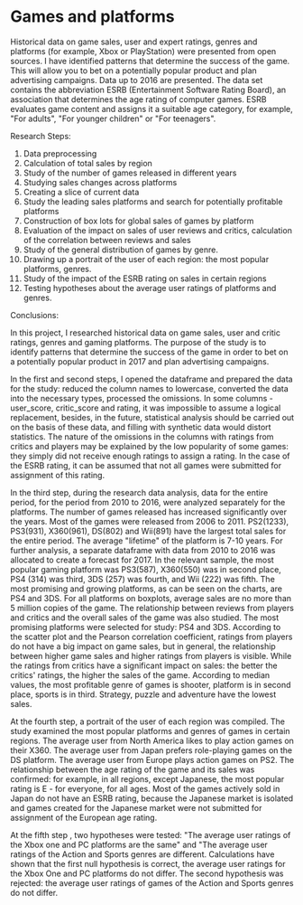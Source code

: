# Games and platforms
Historical data on game sales, user and expert ratings, genres and platforms (for example, Xbox or PlayStation) were presented from open sources. I have identified patterns that determine the success of the game. This will allow you to bet on a potentially popular product and plan advertising campaigns.
Data up to 2016 are presented.
The data set contains the abbreviation ESRB (Entertainment Software Rating Board), an association that determines the age rating of computer games. ESRB evaluates game content and assigns it a suitable age category, for example, "For adults", "For younger children" or "For teenagers".

Research Steps:

1. Data preprocessing
2. Calculation of total sales by region
3. Study of the number of games released in different years
4. Studying sales changes across platforms
5. Creating a slice of current data
6. Study the leading sales platforms and search for potentially profitable platforms 
7. Construction of box lots for global sales of games by platform
8. Evaluation of the impact on sales of user reviews and critics, calculation of the correlation between reviews and sales
9. Study of the general distribution of games by genre.
10. Drawing up a portrait of the user of each region: the most popular platforms, genres.
11. Study of the impact of the ESRB rating on sales in certain regions
12. Testing hypotheses about the average user ratings of platforms and genres. 

Conclusions:

In this project, I researched historical data on game sales, user and critic ratings, genres and gaming platforms. The purpose of the study is to identify patterns that determine the success of the game in order to bet on a potentially popular product in 2017 and plan advertising campaigns.

In the first and second steps, I opened the dataframe and prepared the data for the study: reduced the column names to lowercase, converted the data into the necessary types, processed the omissions. In some columns - user_score, critic_score and rating, it was impossible to assume a logical replacement, besides, in the future, statistical analysis should be carried out on the basis of these data, and filling with synthetic data would distort statistics. The nature of the omissions in the columns with ratings from critics and players may be explained by the low popularity of some games: they simply did not receive enough ratings to assign a rating. In the case of the ESRB rating, it can be assumed that not all games were submitted for assignment of this rating.

In the third step, during the research data analysis, data for the entire period, for the period from 2010 to 2016, were analyzed separately for the platforms. The number of games released has increased significantly over the years. Most of the games were released from 2006 to 2011. PS2(1233), PS3(931), X360(961), DS(802) and Wii(891) have the largest total sales for the entire period. The average "lifetime" of the platform is 7-10 years. For further analysis, a separate dataframe with data from 2010 to 2016 was allocated to create a forecast for 2017. In the relevant sample, the most popular gaming platform was PS3(587), X360(550) was in second place, PS4 (314) was third, 3DS (257) was fourth, and Wii (222) was fifth. The most promising and growing platforms, as can be seen on the charts, are PS4 and 3DS. For all platforms on boxplots, average sales are no more than 5 million copies of the game. The relationship between reviews from players and critics and the overall sales of the game was also studied. The most promising platforms were selected for study: PS4 and 3DS. According to the scatter plot and the Pearson correlation coefficient, ratings from players do not have a big impact on game sales, but in general, the relationship between higher game sales and higher ratings from players is visible. While the ratings from critics have a significant impact on sales: the better the critics' ratings, the higher the sales of the game. According to median values, the most profitable genre of games is shooter, platform is in second place, sports is in third. Strategy, puzzle and adventure have the lowest sales.

At the fourth step, a portrait of the user of each region was compiled. The study examined the most popular platforms and genres of games in certain regions. The average user from North America likes to play action games on their X360. The average user from Japan prefers role-playing games on the DS platform. The average user from Europe plays action games on PS2. The relationship between the age rating of the game and its sales was confirmed: for example, in all regions, except Japanese, the most popular rating is E - for everyone, for all ages. Most of the games actively sold in Japan do not have an ESRB rating, because the Japanese market is isolated and games created for the Japanese market were not submitted for assignment of the European age rating.

At the fifth step , two hypotheses were tested: "The average user ratings of the Xbox one and PC platforms are the same" and "The average user ratings of the Action and Sports genres are different. Calculations have shown that the first null hypothesis is correct, the average user ratings for the Xbox One and PC platforms do not differ. The second hypothesis was rejected: the average user ratings of games of the Action and Sports genres do not differ.
